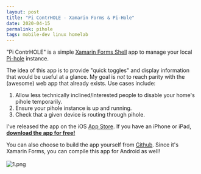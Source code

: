 ```yaml
---
layout: post
title: "Pi ContrHOLE - Xamarin Forms & Pi-Hole"
date: 2020-04-15
permalink: pihole
tags: mobile-dev linux homelab
---
```


"Pi ContrHOLE" is a simple [Xamarin Forms Shell](https://docs.microsoft.com/en-us/xamarin/xamarin-forms/app-fundamentals/shell/) app to manage your local [Pi-hole](https://pi-hole.net/) instance.

The idea of this app is to provide "quick toggles" and display information that would be useful at a glance. My goal is _not_ to reach parity with the (awesome) web app that already exists. Use cases include:

1. Allow less technically inclined/interested people to disable your home's pihole temporarily.
2. Ensure your pihole instance is up and running.
3. Check that a given device is routing through pihole.

I've released the app on the iOS [App Store](https://apps.apple.com/us/app/pi-contrhole/id1507963158). If you have an iPhone or iPad, [**download the app for free!**](https://apps.apple.com/us/app/pi-contrhole/id1507963158)

You can also choose to build the app yourself from [Github](https://github.com/joshspicer/pihole-mobile-app). Since it's Xamarin Forms, you can compile this app for Android as well!
<br><br>
![1.png]({{site.url}}/assets/resources-pihole/1.png)
